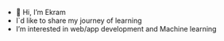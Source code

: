 - 👋 Hi, I’m Ekram
- I`d like to share my journey of learning
- I’m interested in web/app development and Machine learning


